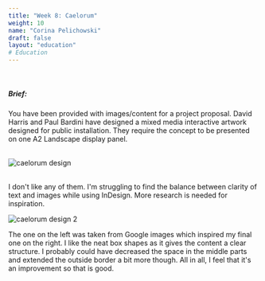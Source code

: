 ```yaml
---
title: "Week 8: Caelorum"
weight: 10
name: "Corina Pelichowski"
draft: false
layout: "education"
# Education
---
```

<div class="container">
    <br>
    <h5>Brief:</h5>
    <p>
        You have been provided with images/content for a project proposal. David Harris and Paul Bardini have designed a mixed media interactive artwork designed for public installation. They require the concept to be presented on one A2 Landscape display panel.
    </p>
    <br>
    <!--IMAGE-->
    <div class="row">
        <div class="col">
            <img src="/img/master_of_design/masters_dvd/week8/caelorum.jpg" alt="caelorum design">
        </div>
    </div>
    <!--/IMAGE-->
    <br>
    <p>
        I don't like any of them. I'm struggling to find the balance between clarity of text and images while using InDesign. More research is needed for inspiration.
    </p>
    <!--IMAGE-->
    <div class="row">
        <div class="col">
            <img src="/img/master_of_design/masters_dvd/week8/caelorum_2.jpg" alt="caelorum design 2">
        </div>
    </div>
    <!--/IMAGE-->
    <p>
        The one on the left was taken from Google images which inspired my final one on the right. I like the neat box shapes as it gives the content a clear structure. I probably could have decreased the space in the middle parts and extended the outside border a bit more though. All in all, I feel that it's an improvement so that is good.
    </p>
</div>